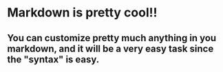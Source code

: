 # Markdown is pretty cool!!

## You can customize pretty much anything in you markdown, and it will be a very easy task since the "syntax" is easy.